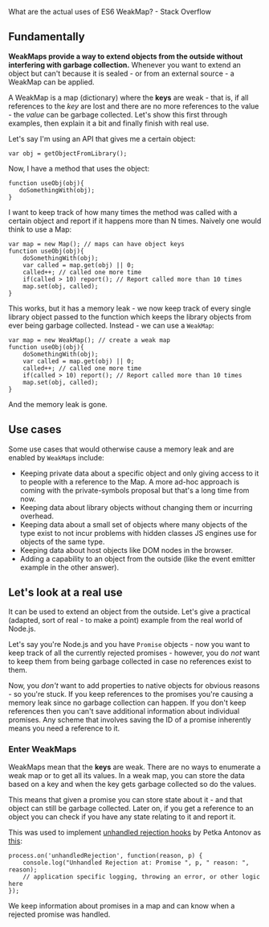 What are the actual uses of ES6 WeakMap? - Stack Overflow

## Fundamentally

**WeakMaps provide a way to extend objects from the outside without interfering with garbage collection.** Whenever you want to extend an object but can't because it is sealed - or from an external source - a WeakMap can be applied.

A WeakMap is a map (dictionary) where the **keys** are weak - that is, if all references to the *key* are lost and there are no more references to the value - the *value* can be garbage collected. Let's show this first through examples, then explain it a bit and finally finish with real use.

Let's say I'm using an API that gives me a certain object:

```
var obj = getObjectFromLibrary();
```

Now, I have a method that uses the object:

```
function useObj(obj){
   doSomethingWith(obj);
}
```

I want to keep track of how many times the method was called with a certain object and report if it happens more than N times. Naively one would think to use a Map:

```
var map = new Map(); // maps can have object keys
function useObj(obj){
    doSomethingWith(obj);
    var called = map.get(obj) || 0;
    called++; // called one more time
    if(called > 10) report(); // Report called more than 10 times
    map.set(obj, called);
}
```

This works, but it has a memory leak - we now keep track of every single library object passed to the function which keeps the library objects from ever being garbage collected. Instead - we can use a `WeakMap`:

```
var map = new WeakMap(); // create a weak map
function useObj(obj){
    doSomethingWith(obj);
    var called = map.get(obj) || 0;
    called++; // called one more time
    if(called > 10) report(); // Report called more than 10 times
    map.set(obj, called);
}
```

And the memory leak is gone.

## Use cases

Some use cases that would otherwise cause a memory leak and are enabled by `WeakMap`s include:

- Keeping private data about a specific object and only giving access to it to people with a reference to the Map. A more ad-hoc approach is coming with the private-symbols proposal but that's a long time from now.
- Keeping data about library objects without changing them or incurring overhead.
- Keeping data about a small set of objects where many objects of the type exist to not incur problems with hidden classes JS engines use for objects of the same type.
- Keeping data about host objects like DOM nodes in the browser.
- Adding a capability to an object from the outside (like the event emitter example in the other answer).

## Let's look at a real use

It can be used to extend an object from the outside. Let's give a practical (adapted, sort of real - to make a point) example from the real world of Node.js.

Let's say you're Node.js and you have `Promise` objects - now you want to keep track of all the currently rejected promises - however, you do *not* want to keep them from being garbage collected in case no references exist to them.

Now, you *don't* want to add properties to native objects for obvious reasons - so you're stuck. If you keep references to the promises you're causing a memory leak since no garbage collection can happen. If you don't keep references then you can't save additional information about individual promises. Any scheme that involves saving the ID of a promise inherently means you need a reference to it.

### Enter WeakMaps

WeakMaps mean that the **keys** are weak. There are no ways to enumerate a weak map or to get all its values. In a weak map, you can store the data based on a key and when the key gets garbage collected so do the values.

This means that given a promise you can store state about it - and that object can still be garbage collected. Later on, if you get a reference to an object you can check if you have any state relating to it and report it.

This was used to implement [unhandled rejection hooks](https://github.com/iojs/io.js/issues/256) by Petka Antonov as [this](https://iojs.org/api/process.html#process_event_unhandledrejection):

```
process.on('unhandledRejection', function(reason, p) {
    console.log("Unhandled Rejection at: Promise ", p, " reason: ", reason);
    // application specific logging, throwing an error, or other logic here
});
```

We keep information about promises in a map and can know when a rejected promise was handled.